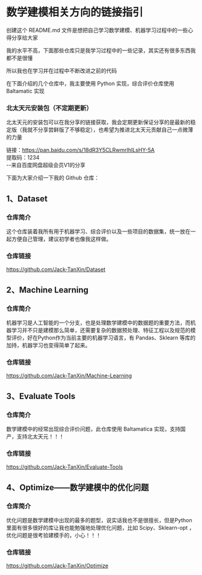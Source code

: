 # 数学建模相关方向的链接指引


创建这个 README.md 文件是想把自己学习数学建模、机器学习过程中的一些心得分享给大家

我的水平不高，下面那些仓库只是我学习过程中的一些记录，其实还有很多东西我都不是很懂

所以我也在学习并在过程中不断改进之前的代码

在下面介绍的几个仓库中，我主要使用 Python 实现，综合评价仓库使用 Baltamatic 实现

### 北太天元安装包（不定期更新）
北太天元的安装包可以在我分享的链接获取，我会定期更新保证分享的是最新的稳定版（我就不分享尝鲜版了不够稳定），也希望为推进北太天元贡献自己一点微薄的力量  

链接：https://pan.baidu.com/s/18dR3Y5CLRwmrIhILsHY-5A  
提取码：1234   
--来自百度网盘超级会员V1的分享

下面为大家介绍一下我的 Github 仓库：

## 1、Dataset

### 仓库简介
这个仓库装着我所有用于机器学习、综合评价以及一些项目的数据集，统一放在一起方便自己管理，建议初学者也像我这样做。

### 仓库链接
https://github.com/Jack-TanXin/Dataset

## 2、Machine Learning

### 仓库简介
机器学习是人工智能的一个分支，也是处理数学建模中的数据题的重要方法，而机器学习并不只是建模那么简单，还需要复杂的数据预处理、特征工程以及规范的模型评价，好在Python作为当前主要的机器学习语言，有 Pandas、Sklearn 等库的加持，机器学习也变得简单了起来。

### 仓库链接
https://github.com/Jack-TanXin/Machine-Learning

## 3、Evaluate Tools

### 仓库简介
数学建模中的经常出现综合评价问题，此仓库使用 Baltamatica 实现，支持国产，支持北太天元！！！

### 仓库链接
https://github.com/Jack-TanXin/Evaluate-Tools

## 4、Optimize——数学建模中的优化问题

### 仓库简介
优化问题是数学建模中出现的最多的题型，说实话我也不是很擅长，但是Python里面有很多很好的库让我也能勉强地处理优化问题，比如 Scipy、Sklearn-opt ，优化问题是很考验建模手的，小心！！！

### 仓库链接
https://github.com/Jack-TanXin/Optimize

